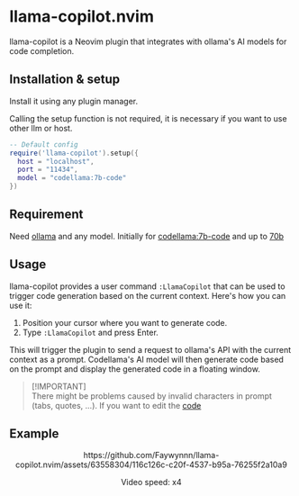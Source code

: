 # llama-copilot.nvim

llama-copilot is a Neovim plugin that integrates with ollama's AI models for code completion.

## Installation & setup
Install it using any plugin manager.

Calling the setup function is not required, it is necessary if you want to use other llm or host.

```lua
-- Default config
require('llama-copilot').setup({
  host = "localhost",
  port = "11434",
  model = "codellama:7b-code"
})
```

## Requirement
Need [ollama](https://ollama.com/) and any model.
Initially for [codellama:7b-code](https://ollama.com/library/codellama:7b-code) and up to [70b](https://ollama.com/library/codellama:70b-code)

## Usage
llama-copilot provides a user command ``:LlamaCopilot`` that can be used to trigger code generation based on the current context. Here's how you can use it:

1. Position your cursor where you want to generate code.
2. Type ``:LlamaCopilot`` and press Enter.

This will trigger the plugin to send a request to ollama's API with the current context as a prompt. Codellama's AI model will then generate code based on the prompt and display the generated code in a floating window.

> [!IMPORTANT]\
> There might be problems caused by invalid characters in prompt (tabs, quotes, ...). If you want to edit the [code](https://github.com/Faywyn/llama-copilot.nvim/blob/274a8f747799b4ac94919dbcb92a42626cad8f8b/lua/llama-copilot.lua#L85)

## Example
<div align="center">
  <p>https://github.com/Faywynnn/llama-copilot.nvim/assets/63558304/116c126c-c20f-4537-b95a-76255f2a10a9</p>
  Video speed: x4
</div>
